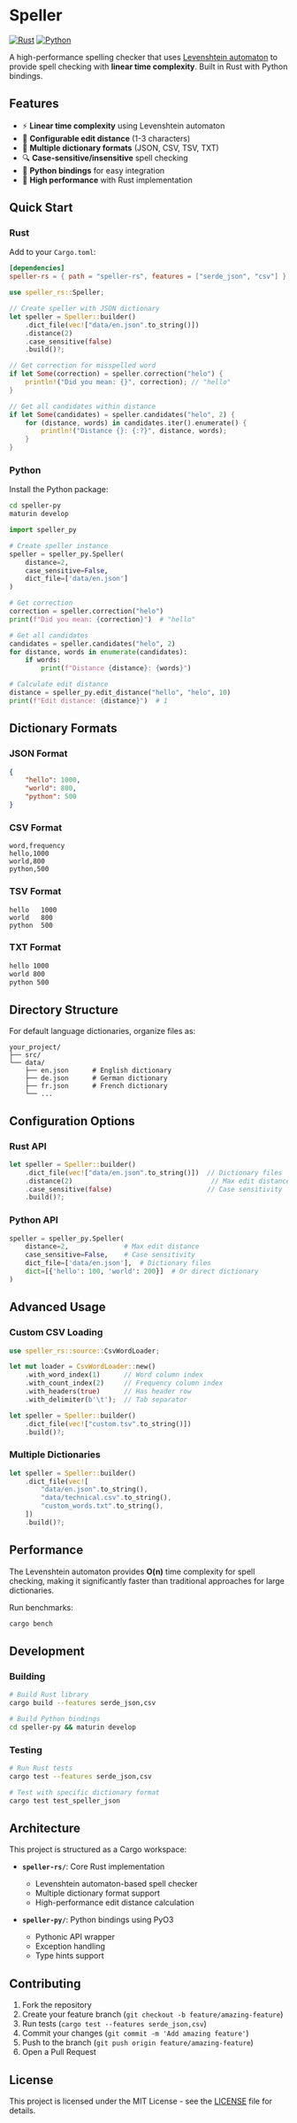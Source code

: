# Speller

[![Rust](https://img.shields.io/badge/rust-1.70+-orange.svg)](https://www.rust-lang.org)
[![Python](https://img.shields.io/badge/python-3.8+-blue.svg)](https://www.python.org)

A high-performance spelling checker that uses [Levenshtein automaton](https://en.wikipedia.org/wiki/Levenshtein_automaton) to provide spell checking with **linear time complexity**. Built in Rust with Python bindings.

## Features

- ⚡ **Linear time complexity** using Levenshtein automaton
- 🔧 **Configurable edit distance** (1-3 characters)
- 📝 **Multiple dictionary formats** (JSON, CSV, TSV, TXT)
- 🔍 **Case-sensitive/insensitive** spell checking
- 🐍 **Python bindings** for easy integration
- 🚀 **High performance** with Rust implementation

## Quick Start

### Rust

Add to your `Cargo.toml`:
```toml
[dependencies]
speller-rs = { path = "speller-rs", features = ["serde_json", "csv"] }
```

```rust
use speller_rs::Speller;

// Create speller with JSON dictionary
let speller = Speller::builder()
    .dict_file(vec!["data/en.json".to_string()])
    .distance(2)
    .case_sensitive(false)
    .build()?;

// Get correction for misspelled word
if let Some(correction) = speller.correction("helo") {
    println!("Did you mean: {}", correction); // "hello"
}

// Get all candidates within distance
if let Some(candidates) = speller.candidates("helo", 2) {
    for (distance, words) in candidates.iter().enumerate() {
        println!("Distance {}: {:?}", distance, words);
    }
}
```

### Python

Install the Python package:
```bash
cd speller-py
maturin develop
```

```python
import speller_py

# Create speller instance
speller = speller_py.Speller(
    distance=2,
    case_sensitive=False,
    dict_file=['data/en.json']
)

# Get correction
correction = speller.correction("helo")
print(f"Did you mean: {correction}")  # "hello"

# Get all candidates
candidates = speller.candidates("helo", 2)
for distance, words in enumerate(candidates):
    if words:
        print(f"Distance {distance}: {words}")

# Calculate edit distance
distance = speller_py.edit_distance("hello", "helo", 10)
print(f"Edit distance: {distance}")  # 1
```

## Dictionary Formats

### JSON Format
```json
{
    "hello": 1000,
    "world": 800,
    "python": 500
}
```

### CSV Format
```csv
word,frequency
hello,1000
world,800
python,500
```

### TSV Format
```tsv
hello	1000
world	800
python	500
```

### TXT Format
```txt
hello 1000
world 800
python 500
```

## Directory Structure

For default language dictionaries, organize files as:
```
your_project/
├── src/
└── data/
    ├── en.json      # English dictionary
    ├── de.json      # German dictionary
    ├── fr.json      # French dictionary
    └── ...
```

## Configuration Options

### Rust API

```rust
let speller = Speller::builder()
    .dict_file(vec!["data/en.json".to_string()])  // Dictionary files
    .distance(2)                                   // Max edit distance (1-3)
    .case_sensitive(false)                        // Case sensitivity
    .build()?;
```

### Python API

```python
speller = speller_py.Speller(
    distance=2,              # Max edit distance
    case_sensitive=False,    # Case sensitivity
    dict_file=['data/en.json'],  # Dictionary files
    dict=[{'hello': 100, 'world': 200}]  # Or direct dictionary
)
```

## Advanced Usage

### Custom CSV Loading

```rust
use speller_rs::source::CsvWordLoader;

let mut loader = CsvWordLoader::new()
    .with_word_index(1)      // Word column index
    .with_count_index(2)     // Frequency column index
    .with_headers(true)      // Has header row
    .with_delimiter(b'\t');  // Tab separator

let speller = Speller::builder()
    .dict_file(vec!["custom.tsv".to_string()])
    .build()?;
```

### Multiple Dictionaries

```rust
let speller = Speller::builder()
    .dict_file(vec![
        "data/en.json".to_string(),
        "data/technical.csv".to_string(),
        "custom_words.txt".to_string(),
    ])
    .build()?;
```

## Performance

The Levenshtein automaton provides **O(n)** time complexity for spell checking, making it significantly faster than traditional approaches for large dictionaries.

Run benchmarks:
```bash
cargo bench
```

## Development

### Building
```bash
# Build Rust library
cargo build --features serde_json,csv

# Build Python bindings
cd speller-py && maturin develop
```

### Testing
```bash
# Run Rust tests
cargo test --features serde_json,csv

# Test with specific dictionary format
cargo test test_speller_json
```

## Architecture

This project is structured as a Cargo workspace:

- **`speller-rs/`**: Core Rust implementation
  - Levenshtein automaton-based spell checker
  - Multiple dictionary format support
  - High-performance edit distance calculation

- **`speller-py/`**: Python bindings using PyO3
  - Pythonic API wrapper
  - Exception handling
  - Type hints support

## Contributing

1. Fork the repository
2. Create your feature branch (`git checkout -b feature/amazing-feature`)
3. Run tests (`cargo test --features serde_json,csv`)
4. Commit your changes (`git commit -m 'Add amazing feature'`)
5. Push to the branch (`git push origin feature/amazing-feature`)
6. Open a Pull Request

## License

This project is licensed under the MIT License - see the [LICENSE](LICENSE) file for details.